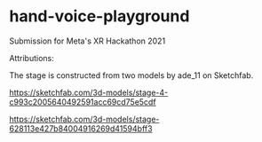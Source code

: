 # hand-voice-playground
Submission for Meta's XR Hackathon 2021



Attributions:

The stage is constructed from two models by ade_11 on Sketchfab.

https://sketchfab.com/3d-models/stage-4-c993c2005640492591acc69cd75e5cdf

https://sketchfab.com/3d-models/stage-628113e427b84004916269d41594bff3
